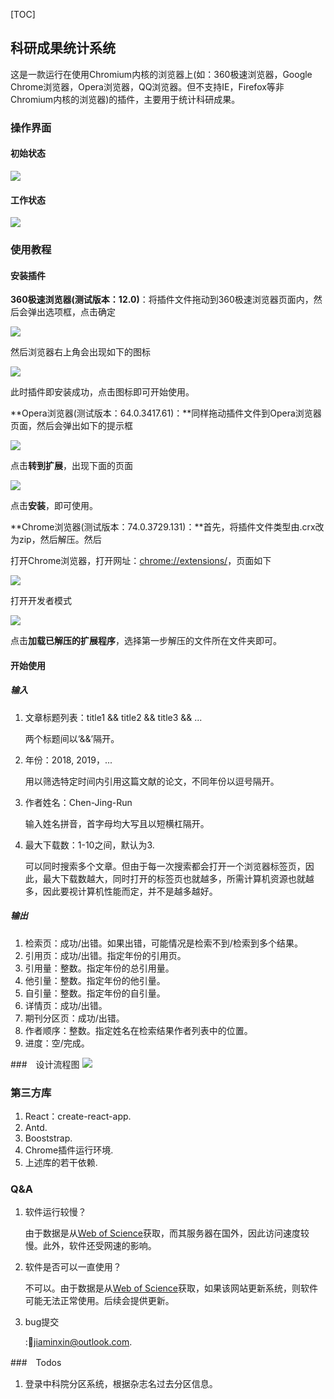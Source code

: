 [TOC]

## 科研成果统计系统

这是一款运行在使用Chromium内核的浏览器上(如：360极速浏览器，Google Chrome浏览器，Opera浏览器，QQ浏览器。但不支持IE，Firefox等非Chromium内核的浏览器)的插件，主要用于统计科研成果。

### 操作界面

#### 初始状态

![](https://cdn.nlark.com/yuque/0/2020/png/122742/1581425381432-0b4eee7c-a2ae-4ed5-a3e9-cc944e758fbe.png)

#### 工作状态

![](https://cdn.nlark.com/yuque/0/2020/png/122742/1581426417857-3ebda2fe-db50-495d-8d3a-84b61a49b8a3.png)

### 使用教程

#### 安装插件

**360极速浏览器(测试版本：12.0)**：将插件文件拖动到360极速浏览器页面内，然后会弹出选项框，点击确定

![](https://cdn.nlark.com/yuque/0/2020/png/122742/1581433960468-9fa16fdb-cf43-4424-b679-e25a9cbf89cd.png)

然后浏览器右上角会出现如下的图标

![](https://cdn.nlark.com/yuque/0/2020/png/122742/1581434183513-c71e9ff7-45e3-457a-8201-5c90d866d17f.png)

此时插件即安装成功，点击图标即可开始使用。

**Opera浏览器(测试版本：64.0.3417.61)：**同样拖动插件文件到Opera浏览器页面，然后会弹出如下的提示框

![](https://cdn.nlark.com/yuque/0/2020/png/122742/1581434542119-10c1f061-8233-4d26-9fa0-74092433d85e.png)

点击**转到扩展**，出现下面的页面

![](https://cdn.nlark.com/yuque/0/2020/png/122742/1581434609345-81d58be1-f3ce-41ff-a09e-7a77ad0ea052.png)

点击**安装**，即可使用。

**Chrome浏览器(测试版本：74.0.3729.131)：**首先，将插件文件类型由.crx改为zip，然后解压。然后

打开Chrome浏览器，打开网址：<u>chrome://extensions/</u>，页面如下

![](https://cdn.nlark.com/yuque/0/2020/png/122742/1581435094110-a420bb19-39ad-40d4-9c4b-530ea4060d83.png)

打开开发者模式

![](E:\web\chrome-extension\images\1581435157360.png)

点击**加载已解压的扩展程序**，选择第一步解压的文件所在文件夹即可。

#### 开始使用

##### 输入 

1. 文章标题列表：title1 && title2 && title3 && ...

   两个标题间以‘&&’隔开。

2. 年份：2018, 2019，...

   用以筛选特定时间内引用这篇文献的论文，不同年份以逗号隔开。

3. 作者姓名：Chen-Jing-Run

   输入姓名拼音，首字母均大写且以短横杠隔开。
   
4. 最大下载数：1-10之间，默认为3.

    可以同时搜索多个文章。但由于每一次搜索都会打开一个浏览器标签页，因此，最大下载数越大，同时打开的标签页也就越多，所需计算机资源也就越多，因此要视计算机性能而定，并不是越多越好。

##### 输出 

1. 检索页：成功/出错。如果出错，可能情况是检索不到/检索到多个结果。
2. 引用页：成功/出错。指定年份的引用页。
3. 引用量：整数。指定年份的总引用量。
4. 他引量：整数。指定年份的他引量。
5. 自引量：整数。指定年份的自引量。
6. 详情页：成功/出错。
7. 期刊分区页：成功/出错。
8. 作者顺序：整数。指定姓名在检索结果作者列表中的位置。
9. 进度：空/完成。

###　设计流程图 ![](https://cdn.nlark.com/yuque/0/2020/png/122742/1581427018282-ca9278cf-cdc1-44ce-9ce0-78aabfd4a293.png)

### 第三方库

1. React：create-react-app.
3. Antd.
3. Booststrap.
4. Chrome插件运行环境.
5. 上述库的若干依赖.

### Q&A

1. 软件运行较慢？

   由于数据是从[Web of Science](http://apps.webofknowledge.com/)获取，而其服务器在国外，因此访问速度较慢。此外，软件还受网速的影响。

2. 软件是否可以一直使用？

   不可以。由于数据是从[Web of Science](http://apps.webofknowledge.com/)获取，如果该网站更新系统，则软件可能无法正常使用。后续会提供更新。
   
3. bug提交

    ::e-mail:jiaminxin@outlook.com.

###　Todos

1. 登录中科院分区系统，根据杂志名过去分区信息。
